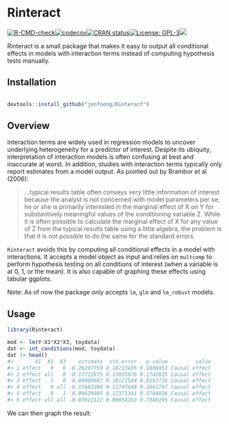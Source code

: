 
# Rinteract

[![R-CMD-check](https://github.com/jonfoong/Rinteract/actions/workflows/R-CMD-check.yaml/badge.svg)](https://github.com/jonfoong/Rinteract/actions/workflows/R-CMD-check.yaml)[![codecov](https://codecov.io/github/jonfoong/Rinteract/branch/main/graph/badge.svg?token=2SOK4T1220)](https://codecov.io/github/jonfoong/Rinteract)[![CRAN
status](https://www.r-pkg.org/badges/version/Rinteract.png)](https://CRAN.R-project.org/package=Rinteract)[![License:
GPL-3](https://img.shields.io/badge/license-GPL--3-blue.svg)](https://cran.r-project.org/web/licenses/GPL-3)[![](https://img.shields.io/badge/devel%20version-0.1.0-blue.svg)](https://github.com/jonfoong/Rinteract)

Rinteract is a small package that makes it easy to output all
conditional effects in models with interaction terms instead of
computing hypothesis tests manually.

## Installation

``` r

devtools::install_github("jonfoong/Rinteract")
```

## Overview

Interaction terms are widely used in regression models to uncover
underlying heterogeneity for a predictor of interest. Despite its
ubiquity, interpretation of interaction models is often confusing at
best and inaccurate at worst. In addition, studies with interaction
terms typically only report estimates from a model output. As pointed
out by Brambor et al (2006):

> …typical results table often conveys very little information of
> interest because the analyst is not concerned with model parameters
> per se; he or she is primarily interested in the marginal effect of X
> on Y for substantively meaningful values of the conditioning variable
> Z. While it is often possible to calculate the marginal effect of X
> for any value of Z from the typical results table using a little
> algebra, the problem is that it is not possible to do the same for the
> standard errors.

`Rinteract` avoids this by computing all conditional effects in a model
with interactions. It accepts a model object as input and relies on
`multcomp` to perform hypothesis testing on all conditions of interest
(when a variable is at 0, 1, or the mean). It is also capable of
graphing these effects using tabular ggplots.

Note: As of now the package only accepts `lm`, `glm` and `lm_robust`
models.

## Usage

``` r
library(Rinteract)

mod <- lm(Y~X1*X2*X3, toydata)
dat <- int_conditions(mod, toydata)
dat |> head()
#>       X1  X2  X3    estimate  std.error   p.value         value
#> 1 effect   0   0 -0.26297759 0.18733435 0.1606951 Causal effect
#> 2 effect all   0 -0.17722875 0.13035876 0.1742825 Causal effect
#> 3 effect   1   0 -0.09009687 0.18121544 0.6191716 Causal effect
#> 4 effect   0 all -0.17663386 0.12747648 0.1661747 Causal effect
#> 5 effect   0   1 -0.09629085 0.17371341 0.5794926 Causal effect
#> 6 effect all all -0.03022122 0.09054353 0.7386195 Causal effect
```

We can then graph the result:
